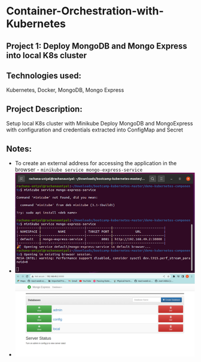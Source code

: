 # Container-Orchestration-with-Kubernetes

## Project 1: Deploy MongoDB and Mongo Express into local K8s cluster

## Technologies used:
Kubernetes, Docker, MongoDB, Mongo Express

## Project Description:
Setup local K8s cluster with Minikube
Deploy MongoDB and MongoExpress with configuration and credentials extracted into ConfigMap and Secret

## Notes:
- To create an external address for accessing the application in the browser - `minikube service mongo-express-service` 
- ![image 1](https://github.com/rachana-uniyal/Container-Orchestration-with-Kubernetes/blob/main/images/1.png)
- ![image 2](https://github.com/rachana-uniyal/Container-Orchestration-with-Kubernetes/blob/main/images/2.png)
